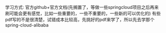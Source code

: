 学习方式:
官方github+官方文档(先搁置了，等做一些springcloud项目之后再来刷可能会更有感觉，比如一些重要的，一些不重要的，一些新的可以优化的)
有些pdf写的不是很清楚，试错成本比较高，先挑好的pdf来学了，所以先去学那个spring-cloud-alibaba